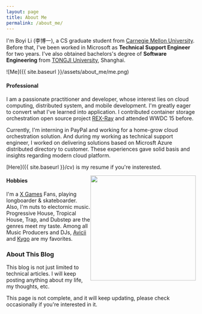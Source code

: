 ```yaml
---
layout: page
title: About Me
permalink: /about_me/
---
```




I'm Boyi Li (李博一), a CS graduate student from [Carnegie Mellon University](https://www.cmu.edu/). Before that, I've been worked in Microsoft as **Technical Support Engineer** for two years. I've also obtained bachelors's degree of **Software Engineering** from [TONGJI University](http://www.tongji.edu.cn/english/), Shanghai.

![Me]({{ site.baseurl }}/assets/about_me/me.png)

<h4>Professional</h4>

I am a passionate practitioner and developer, whose interest lies on cloud computing, distributed system, and mobile development. I'm greatly eager to convert what I've learned into application. I contributed container storage orchestration open source project [REX-Ray](https://github.com/rexray/rexray) and attended WWDC 15 before.

Currently, I'm interning in PayPal and working for a home-grow cloud orchestration solution. And during my working as technical support engineer, I worked on delivering solutions based on Microsft Azure distributed directory to customer. These experiences gave solid basis and insights regarding modern cloud platform.

[Here]({{ site.baseurl }}/cv) is my resume if you're insterested.

<img style="float: right;height:280px;" src="{{ site.baseurl }}/assets/about_me/skate.png">
<h4>Hobbies</h4>

I'm a [X Games](http://xgames.espn.com/xgames/) Fans, playing longboarder & skateboarder. Also, I'm nuts to electornic music. Progressive House, Tropical House, Trap, and Dubstep are the genres meet my taste. Among all Music Producers and DJs, [Avicii](http://avicii.com/) and [Kygo](https://www.kygomusic.com/) are my favorites.


<h3>About This Blog</h3>

This blog is not just limited to technical articles. I will keep posting anything about my life, my thoughts, etc.

<div class="bl-note">
	This page is not complete, and it will keep updating, please check occasionally if you're interested in it.
</div>
